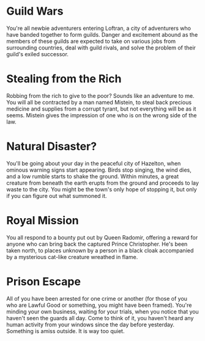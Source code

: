 # Guild Wars
You're all newbie adventurers entering Loftran, a city of adventurers who have banded together to form guilds. Danger and excitement abound as the members of these guilds are expected to take on various jobs from surrounding countries, deal with guild rivals, and solve the problem of their guild's exiled successor.

# Stealing from the Rich
Robbing from the rich to give to the poor? Sounds like an adventure to me. You will all be contracted by a man named Mistein, to steal back precious medicine and supplies from a corrupt tyrant, but not everything will be as it seems. Mistein gives the impression of one who is on the wrong side of the law.

# Natural Disaster?
You'll be going about your day in the peaceful city of Hazelton, when ominous warning signs start appearing. Birds stop singing, the wind dies, and a low rumble starts to shake the ground. Within minutes, a great creature from beneath the earth erupts from the ground and proceeds to lay waste to the city. You might be the town's only hope of stopping it, but only if you can figure out what summoned it.

# Royal Mission
You all respond to a bounty put out by Queen Radomir, offering a reward for anyone who can bring back the captured Prince Christopher. He's been taken north, to places unknown by a person in a black cloak accompanied by a mysterious cat-like creature wreathed in flame.

# Prison Escape
All of you have been arrested for one crime or another (for those of you who are Lawful Good or something, you might have been framed). You're minding your own business, waiting for your trials, when you notice that you haven't seen the guards all day. Come to think of it, you haven't heard any human activity from your windows since the day before yesterday. Something is amiss outside. It is way too quiet.

